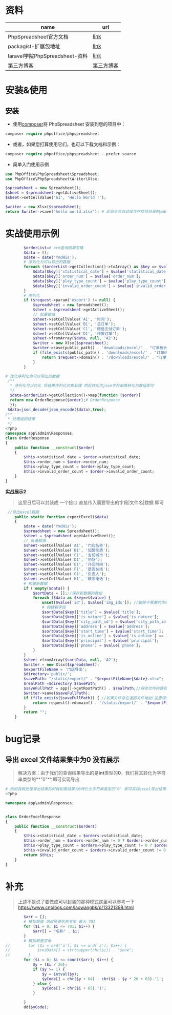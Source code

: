 #  资料



| name                           | url                                                          |
| ------------------------------ | ------------------------------------------------------------ |
| PhpSpreadsheet官方文档         | [link](https://phpspreadsheet.readthedocs.io/en/latest/)     |
| packagist-扩展包地址           | [link](https://packagist.org/packages/phpoffice/phpspreadsheet) |
| laravel学院PhpSpreadsheet-资料 | [link](https://laravelacademy.org/post/19518)                |
| 第三方博客                     | [第三方博客](https://www.e-learn.cn/topic/3761556)           |

# 安装&使用

## 安装

- 使用[composer](https://getcomposer.org/)将 PhpSpreadsheet 安装到您的项目中：

```php
composer require phpoffice/phpspreadsheet
```

- 或者，如果您打算使用它们，也可以下载文档和示例：

```php
composer require phpoffice/phpspreadsheet --prefer-source
```

- 简单入门使用示例

```php
use PhpOffice\PhpSpreadsheet\Spreadsheet;
use PhpOffice\PhpSpreadsheet\Writer\Xlsx;

$spreadsheet = new Spreadsheet();
$sheet = $spreadsheet->getActiveSheet();
$sheet->setCellValue('A1', 'Hello World !');

$writer = new Xlsx($spreadsheet);
return $writer->save('hello world.xlsx'); # 此命令会自动保存在项目目录的public目录下
```





# 实战使用示例

```php
        $orderList=# orm查询结果忽略
        $data = [];
        $date = date('YmdHis');
        # 序列化为可以导出的数据
        foreach ($orderList->getCollection()->toArray() as $key => $value) {
            $data[$key]['statistical_date'] = $value['statistical_date'];
            $data[$key]['order_num'] = $value['order_num'];
            $data[$key]['play_type_count'] = $value['play_type_count'];
            $data[$key]['invalid_order_count'] = $value['invalid_order_count'];
        }
        # 序列化 
        if ($request->param('export') != null) {
            $spreadsheet = new Spreadsheet();
            $sheet = $spreadsheet->getActiveSheet();
            // 批量赋值
            $sheet->setCellValue('A1', '时间');
            $sheet->setCellValue('B1', '总订单');
            $sheet->setCellValue('C1', '微信支付订单');
            $sheet->setCellValue('D1', '作废订单');
            $sheet->fromArray($data, null, 'A2');
            $writer = new Xlsx($spreadsheet);
            $writer->save(public_path() . 'downloads/excel/' . "订单统计{$date}.xlsx");
            if (file_exists(public_path() . 'downloads/excel/' . "订单统计{$date}.xlsx")) {
                return $request->domain() . '/downloads/excel/' . "订单统计{$date}.xlsx";
            }
        }

# 优化序列化为可以导出的数据
 /**
  * 序列化可以优化 将结果序列化对象处理 然后转化为json字符串再转化为数组即可 
  */
  $data=$orderList->getCollection()->map(function ($order){
  return new OrderResponse($order);# OrderResponse
  });
 $data=json_decode(json_encode($data),true);
/**
 * 处理返回结果
 */
<?php
namespace app\admin\Responses;
class OrderResponse
{
    public function __construct($order)
    {
        $this->statistical_date = $order->statistical_date;
        $this->order_num = $order->order_num;
        $this->play_type_count = $order->play_type_count;
        $this->invalid_order_count = $order->invalid_order_count;
    }
}
```

**实战展示2**

> 这里日后可以封装成 一个接口 直接传入需要导出的字段|文件名|数据 即可

```php
 //导出excel数据
    public static function exportExcel($data)
    {
        $date = date('YmdHis');
        $spreadsheet = new Spreadsheet();
        $sheet = $spreadsheet->getActiveSheet();
        // 批量赋值
        $sheet->setCellValue('A1', '门店名称');
        $sheet->setCellValue('B1', '加盟性质');
        $sheet->setCellValue('C1', '省份城市');
        $sheet->setCellValue('D1', '地址');
        $sheet->setCellValue('E1', '开店时间');
        $sheet->setCellValue('F1', '是否在线');
        $sheet->setCellValue('G1', '负责人');
        $sheet->setCellValue('H1', '联系电话');
        # 构建新数据
        if (!empty($data)) {
            $sortData = [];//保存新数据的数组
            foreach ($data as $key=>&$value) {
                unset($value['id'], $value['img_ids']); //删除不需要的字段
                # 构建新字段
                $sortData[$key]['title'] = $value['title'];
                $sortData[$key]['is_nature'] = $value['is_nature'];
                $sortData[$key]['city_path_id'] = $value['city_path_id'];
                $sortData[$key]['address'] = $value['address'];
                $sortData[$key]['start_time'] = $value['start_time'];
                $sortData[$key]['is_online'] = $value['is_online'] == 1 ? '在线' : "不在线";
                $sortData[$key]['principal'] = $value['principal'];
                $sortData[$key]['phone'] = $value['phone'];
            }
        }
        $sheet->fromArray($sortData, null, 'A2');
        $writer = new Xlsx($spreadsheet);
        $exportFileName = '门店导出';
        $directory='public/';
        $savePath= "/static/export/" . "$exportFileName{$date}.xlsx";
        $realPath =$directory.$savePath;
        $saveFullPath = app()->getRootPath() . $realPath;//保存文件的路径
        $writer->save($saveFullPath);
        if (file_exists($saveFullPath)) { //如果文件存在返回文件地址(这里请忽略掉public目录)
            return request()->domain() . '/static/export/' . "$exportFileName{$date}.xlsx";
        }
        return "";
    }
```

# bug记录

##  导出 excel 文件结果集中为0 没有展示

> 解决方案：由于我们的查询结果导出的是**int**类型的**0**，我们将其转化为字符串类型的**"0"**,即可实现导出

```php
# 例如我再处理导出结果的时候如果结果为0转化为字符串类型的"0" 即可实现excel导出结果为0
<?php

namespace app\admin\Responses;


class OrderExcelResponse
{
    public function __construct($orders)
    {
        $this->statistical_date = $orders->statistical_date;
        $this->order_num = $orders->order_num != 0 ? $orders->order_num : '0';
        $this->play_type_count = $orders->play_type_count != 0 ? $orders->play_type_count : '0';
        $this->invalid_order_count = $orders->invalid_order_count != 0 ? $orders->invalid_order_count : '0';
        return $this;
    }
}
```

# 补充

>上述不是说了要做成可以封装的那种模式这里可以参考一下     https://www.cnblogs.com/laowangbk/p/13321398.html

```php
        $arr = [];
        # 模拟赋值 测试传递名称专用 最大 701
        for ($i = 0; $i <= 701; $i++) {
            $arr[] = "名称" . $i;
        }
        # 模拟赋值字母
//        for ($i = ord('a'); $i <= ord('z'); $i++) {
//            $resData[] = strtoupper(chr($i)) . "$one";
//        }
        for ($i = 0; $i <= count($arr); $i++) {
            $y = ($i / 26);
            if ($y >= 1) {
                $y = intval($y);
                $yCode[] = chr($y + 64) . chr($i - $y * 26 + 65).'1';
            } else {
                $yCode[] = chr($i + 65).'1';
            }

        }
        dd($yCode);
```

